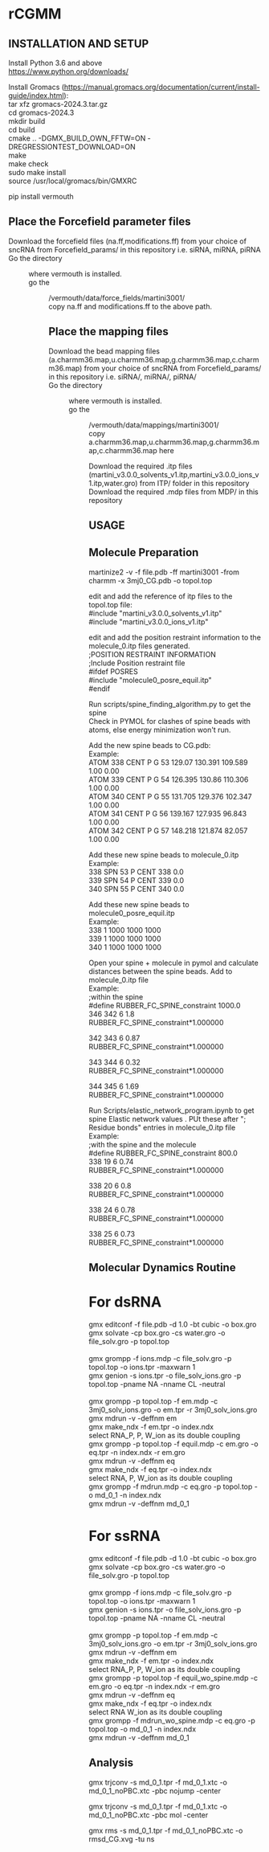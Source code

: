 # rCGMM

INSTALLATION AND SETUP
----------------------
Install Python 3.6 and above<br/>
  https://www.python.org/downloads/<br/>

Install Gromacs (https://manual.gromacs.org/documentation/current/install-guide/index.html):<br/>
  tar xfz gromacs-2024.3.tar.gz<br/>
  cd gromacs-2024.3<br/>
  mkdir build<br/>
  cd build<br/>
  cmake .. -DGMX_BUILD_OWN_FFTW=ON -DREGRESSIONTEST_DOWNLOAD=ON<br/>
  make<br/>
  make check<br/>
  sudo make install<br/>
  source /usr/local/gromacs/bin/GMXRC<br/>

pip install vermouth<br/>

Place the Forcefield parameter files
--------------------------------------
Download the forcefield files (na.ff,modifications.ff) from your choice of sncRNA from Forcefield_params/ in this repository i.e. siRNA, miRNA, piRNA <br/>
Go the directory <dir> where vermouth is installed.<br/>
go the <dir>/vermouth/data/force_fields/martini3001/<br/>
copy na.ff and modifications.ff to the above path.<br/>

Place the mapping files 
---------------------------------
Download the bead mapping files (a.charmm36.map,u.charmm36.map,g.charmm36.map,c.charmm36.map) from your choice of sncRNA from Forcefield_params/ in this repository i.e. siRNA/, miRNA/, piRNA/<br/>
Go the directory <dir> where vermouth is installed.<br/>
go the <dir>/vermouth/data/mappings/martini3001/ <br/>
copy a.charmm36.map,u.charmm36.map,g.charmm36.map,c.charmm36.map here<br/>

Download the required .itp files (martini_v3.0.0_solvents_v1.itp,martini_v3.0.0_ions_v1.itp,water.gro) from ITP/ folder in this repository<br/>
Download the required .mdp files from MDP/ in this repository<br/>

USAGE
-------------------------
Molecule Preparation
--------------------------
martinize2 -v -f file.pdb -ff martini3001 -from charmm -x 3mj0_CG.pdb -o topol.top <br/>

edit and add the reference of itp files to  the topol.top file:<br/>
  #include "martini_v3.0.0_solvents_v1.itp"  <br/>
  #include "martini_v3.0.0_ions_v1.itp"<br/>

edit and add the position restraint information to the molecule_0.itp files generated.<br/>
  ;POSITION RESTRAINT INFORMATION <br/>
  ;Include Position restraint file <br/>
  #ifdef POSRES <br/>
  #include "molecule0_posre_equil.itp"<br/> 
  #endif <br/>

Run scripts/spine_finding_algorithm.py to get the spine <br/>
Check in PYMOL for clashes of spine beads with atoms, else energy minimization won't run. <br/>

Add the new spine beads to CG.pdb: <br/>
Example:<br/>
  ATOM    338 CENT P   G  53     129.07  130.391 109.589  1.00  0.00<br/>
  ATOM    339 CENT P   G  54     126.395 130.86  110.306  1.00  0.00<br/>
  ATOM    340 CENT P   G  55     131.705 129.376 102.347  1.00  0.00<br/>
  ATOM    341 CENT P   G  56     139.167 127.935  96.843  1.00  0.00<br/>
  ATOM    342 CENT P   G  57     148.218 121.874  82.057  1.00  0.00<br/>

Add these new spine beads to molecule_0.itp <br/>
Example:<br/>
  338 SPN  53 P CENT 338  0.0 <br/>
  339 SPN  54 P CENT 339  0.0 <br/>
  340 SPN  55 P CENT 340  0.0 <br/>

Add these new spine beads to molecule0_posre_equil.itp <br/>
Example: <br/>
  338     1  1000  1000  1000 <br/>
  339     1  1000  1000  1000 <br/>
  340     1  1000  1000  1000 <br/>

Open your spine + molecule in pymol and calculate distances between the spine beads. Add to molecule_0.itp file <br/>
Example: <br/>
  ;within the spine <br/>
  #define RUBBER_FC_SPINE_constraint 1000.0 <br/>
  346 342 6 1.8  RUBBER_FC_SPINE_constraint*1.000000 <br/>
  
  342 343 6 0.87 RUBBER_FC_SPINE_constraint*1.000000 <br/>
  
  343 344 6 0.32 RUBBER_FC_SPINE_constraint*1.000000 <br/>
  
  344 345 6 1.69 RUBBER_FC_SPINE_constraint*1.000000 <br/>

Run Scripts/elastic_network_program.ipynb to get spine Elastic network values . PUt these after "; Residue bonds" entries in molecule_0.itp file <br/>
Example: <br/>
  ;with the spine and the molecule <br/>
  #define RUBBER_FC_SPINE_constraint 800.0 <br/>
  338 19 6 0.74 RUBBER_FC_SPINE_constraint*1.000000  <br/>
  
  338 20 6 0.8 RUBBER_FC_SPINE_constraint*1.000000 <br/>
  
  338 24 6 0.78 RUBBER_FC_SPINE_constraint*1.000000 <br/>
  
  338 25 6 0.73 RUBBER_FC_SPINE_constraint*1.000000 <br/>

Molecular Dynamics Routine
----------------------
# For dsRNA
gmx editconf -f file.pdb  -d 1.0 -bt cubic -o box.gro<br/>
gmx solvate -cp box.gro -cs water.gro -o file_solv.gro -p topol.top   <br/>  
gmx grompp -f ions.mdp -c file_solv.gro -p topol.top -o ions.tpr -maxwarn 1  <br/> 
gmx genion -s ions.tpr -o file_solv_ions.gro -p topol.top -pname NA -nname CL -neutral<br/>    
gmx grompp -p topol.top -f em.mdp -c 3mj0_solv_ions.gro -o em.tpr  -r    3mj0_solv_ions.gro<br/>
gmx mdrun -v -deffnm em <br/>
gmx make_ndx -f em.tpr -o index.ndx <br/> 
select RNA_P, P, W_ion as its double coupling <br/>
gmx grompp -p topol.top -f equil.mdp -c em.gro -o eq.tpr   -n index.ndx -r em.gro <br/>
gmx mdrun -v -deffnm eq  <br/>
gmx make_ndx -f eq.tpr -o index.ndx <br/>
select RNA, P, W_ion as its double coupling <br/>
gmx grompp -f mdrun.mdp -c eq.gro -p topol.top -o md_0_1  -n index.ndx <br/> 
gmx mdrun -v -deffnm md_0_1 <br/>



# For ssRNA
gmx editconf -f file.pdb  -d 1.0 -bt cubic -o box.gro <br/>
gmx solvate -cp box.gro -cs water.gro -o file_solv.gro -p topol.top <br/>    
gmx grompp -f ions.mdp -c file_solv.gro -p topol.top -o ions.tpr -maxwarn 1  <br/> 
gmx genion -s ions.tpr -o file_solv_ions.gro -p topol.top -pname NA -nname CL -neutral <br/>   
gmx grompp -p topol.top -f em.mdp -c 3mj0_solv_ions.gro -o em.tpr  -r    3mj0_solv_ions.gro <br/>
gmx mdrun -v -deffnm em <br/>
gmx make_ndx -f em.tpr -o index.ndx <br/>
select RNA_P, P, W_ion as its double coupling <br/>
gmx grompp -p topol.top -f equil_wo_spine.mdp -c em.gro -o eq.tpr   -n index.ndx -r em.gro <br/>
gmx mdrun -v -deffnm eq  <br/>
gmx make_ndx -f eq.tpr -o index.ndx <br/>
select RNA W_ion as its double coupling <br/>
gmx grompp -f mdrun_wo_spine.mdp -c eq.gro -p topol.top -o md_0_1  -n index.ndx <br/>
gmx mdrun -v -deffnm md_0_1 <br/>


Analysis
--------------
gmx trjconv -s md_0_1.tpr -f md_0_1.xtc -o md_0_1_noPBC.xtc -pbc nojump -center  <br/>

gmx trjconv -s md_0_1.tpr -f md_0_1.xtc -o md_0_1_noPBC.xtc -pbc mol -center <br/>

gmx rms -s md_0_1.tpr -f md_0_1_noPBC.xtc -o rmsd_CG.xvg -tu ns <br/>


















